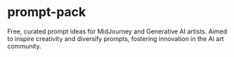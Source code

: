 # prompt-pack
Free, curated prompt ideas for MidJourney and Generative AI artists. Aimed to inspire creativity and diversify prompts, fostering innovation in the AI art community.
